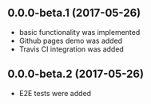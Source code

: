 <a name="0.0.0-beta.1"></a>
## 0.0.0-beta.1 (2017-05-26)
* basic functionality was implemented
* Github pages demo was added
* Travis CI integration was added

<a name="0.0.0-beta.2"></a>
## 0.0.0-beta.2 (2017-05-26)
* E2E tests were added

